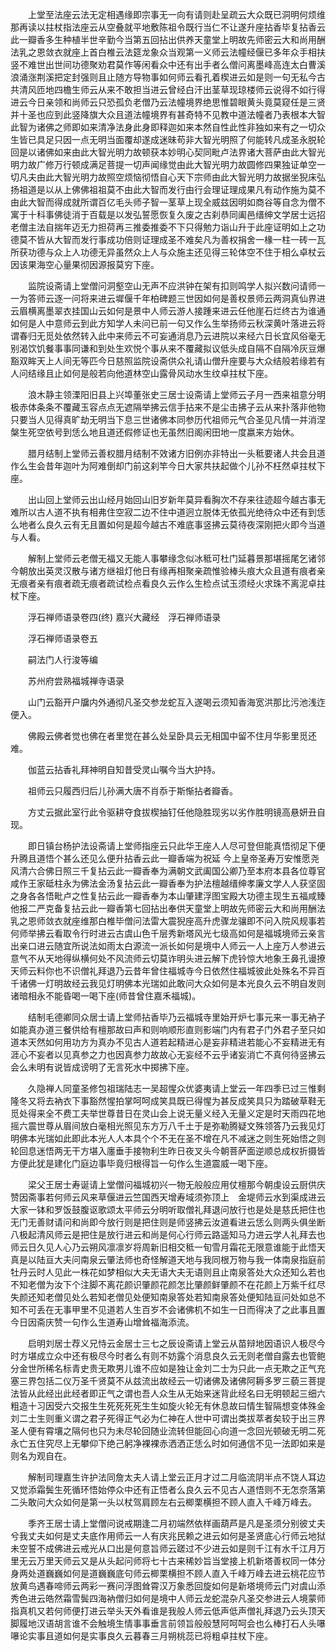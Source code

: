 <!-- { "loadSidebar": true } -->
　　上堂至法座云法无定相遇缘即宗事无一向有请则赴呈疏云大众既已洞明何烦维那再读以拄杖指法座云从空叠就平地敷陈祖令既行当仁不让遂升座拈香毕复拈香云此一瓣香多生种植半世辛勤今当第五回拈出供养天童堂上明故先师密云大和尚用酬法乳之恩敛衣就座上首白椎云法筵龙象众当观第一义师云法幢经偃已多年众手相扶竖不难世出世间功德聚劝君莫作等闲看众中还有出手者么僧问离墨峰高连太白曹溪浪涌涨荆溪把定封强则且止随方导物事如何师云看孔着楔进云如是则一句无私今古共清风匝地四檐生师云从来不敢担当进云曾经白汗出茎草现琼楼师云说得不如行得进云今日亲领和尚师云只恐孤负老僧乃云法幢境界绝思惟碧眼黄头竟莫窥任是三贤并十圣也应到此竖降旗大众且道法幢境界有甚奇特不见教中道法幢者乃表根本大智此智为诸佛之师即如来清净法身此身即释迦如来本然自性此性非独如来有之一切众生皆已具足只因一点无明当面覆却遂成迷昧苟非大智光明照了何能转凡成圣永脱轮回是以诸佛如来由此大智光明力故顿获本妙明心契同毗卢法界诸大菩萨由此大智光明力故广修万行顿成满足菩提一切声闻缘觉由此大智光明力故圆修四果独证单空一切凡夫由此大智光明力故照空烦恼彻悟自心天下宗师由此大智光明力故据坐猊床弘扬祖道是以从上佛佛祖祖莫不由此大智而发行由行会理证理成果凡有动作施为莫不由此大智而得成就所谓百亿毛头师子智一茎草上现全威兹因明如商谷等自念为僧不寓于十科事佛徒消于百载是以发弘誓愿恢复久废之古刹恭同阖邑缙绅文学居士远招老僧主法自揣年迈无力担荷再三推委推委不下只得勉力诣山升于此座证明如上之功德莫不皆从大智而发行事成功倍则证理成圣不难矣凡为善权捐舍一椽一柱一砖一瓦所获功德与众上人功德无异虽然众上人与众施主还见得三轮体空不住于相么卓杖云因该果海空心量果彻因源报莫穷下座。

　　监院设斋请上堂僧问洞壑空山无声不应洪钟在架有扣则鸣学人拟兴数问请师一一为答师云逐一问将来进云墀偃千年柏碑题三世因如何是善权景师云两洞真仙界进云眉横离墨翠衣挂国山云如何是景中人师云游人接踵来进云任他崖石烂终古为谁通如何是人中意师云到此方知学人未问已前一句又作么生举扬师云秋深黄叶落进云将谓春归无觅处依然转入此中来师云不可妄通消息乃云进院以来经六日长宜风俗毫无别渴饮饥餐事事同谦和到处生欢悦个事从来不覆藏拟议低头成自隔不自隔冷灰豆爆豁双眸天上人间无等匹今日慈照监院设斋供众礼请山僧升座要与大众结般若缘若有人问结缘且止如何是般若向他道林空山露骨风动水生纹卓拄杖下座。

　　浪木静主领溧阳旧县上兴埠董张史三居士设斋请上堂师云子月一西来祖意分明极赤体条条不覆藏玉容点点无遮隔举拂云信手拈来不是尘击拂子云从来扑落非他物只要当人见得真旷劫无明当下息三世诸佛本同参历代祖师元气合圣见凡情一并消涅槃生死空依号到恁么地且道还假修证也无虽然旧阁闲田地一度嬴来方始休。

　　腊月结制上堂师云善权腊月结制不效诸方旧例亦非特出一头秪要诸人共会且道作么生会昔年迦叶为阿难倒却门前这刹竿今日大家共扶起做个儿孙不枉然卓拄杖下座。

　　出山回上堂师云出山经月始回山旧岁新年莫异看胸次不存来往迹超今越古事无难所以古人道不执有相弗住空寂二边不住中道迥立脱体无依孤光绝待众中还有到恁么地者么良久云有无且置如何是超今越古不难底事竖拂云莫待夜深刚把火即今当道与人看。

　　解制上堂师云老僧无福又无能人事攀缘念似冰秪可杜门延暮景那堪摇尾乞诸邻今朝放出英灵汉散与诸方继祖灯他日有缘再相聚亲疏惟验棒头痕大众且道有痕者亲无痕者亲有痕者疏无痕者疏试检点看良久云作么生检点试玉须经火求珠不离泥卓拄杖下座。

　　浮石禅师语录卷四(终)
嘉兴大藏经　浮石禅师语录


　　浮石禅师语录卷五

　　嗣法门人行浚等编

　　苏州府尝熟福城禅寺语录

　　山门云豁开户牖内外通彻凡圣交参龙蛇互入遂喝云须知香海宽洪那比污池浅迮便入。

　　佛殿云佛者觉也佛在者里觉在甚么处呈卧具云无相国中留不住月华影里觅还难。

　　伽蓝云拈香礼拜神明自知昔受灵山嘱今当大护持。

　　祖师云只履西归后儿孙满大唐不肖忝于斯惭拈者瓣香。

　　方丈云据此室行此令驱耕夺食拔楔抽钉任他隐胜现劣以劣作胜明镜高悬妍丑自现。

　　即日镇台杨护法设斋请上堂师指座云只此华王座人人尽可登但能真悟彻足下便升腾且道悟个甚么还见么便升拈香云此一瓣香端为祝延
今上皇帝圣寿万安惟愿尧风清六合佛日照三千复拈云此一瓣香奉为满朝文武阖国公卿乃至本府本县各位尊官咸作王家砥柱永为佛法金汤复拈云此一瓣香奉为护法檀越缙绅孝廉文学人人获坚固之身各各悟毗卢之性复拈云此一瓣香奉为本山肇建浮图宝殿大功德主现生五福咸臻他报二严克备复拈云此一瓣香第七回拈出奉供天童堂上明故先师密云大和尚用酬法乳之恩师敛衣就座维那白椎毕僧问法雷大震猊座高升虎骤龙骧即不问入院风规事若何师举拂云看取令行时进云古虞山色千层秀新塔风光七级高如何是福城境师云亲言出亲口进云随宜所说法如雨太白源流一派长如何是境中人师云一人上座万人参进云意气不从天地得纵横何处不风流师云切莫诈明头进云解下虎铃惊大地象王鼻孔谩撩天师云料你也不识僧礼拜退乃云昔年曾住福城寺今日依然住福城彼此处殊名不异百千诸佛一灯明故经云我见灯明佛本光瑞如此敢问大众如何是本光良久云不明自发则诸暗相永不能昏喝一喝下座(师昔曾住嘉禾福城)。

　　结制毛德卿同众居士请上堂师拈香毕乃云福城寺里始开炉七事元来一事无衲子如能真办道三餐供给有檀那故曰声和则响顺形直则影端门内有君子门外君子至只如道本天然如何用功方为真办不见古人道若起精进心是妄非精进若能心不妄精进无有涯心不妄者以见真参之力也因真参力故故心无妄经不云乎诸妄消亡不真何待竖拂云会么未明有说皆成谤明了无言死水中掷拂下座。

　　久隐禅人同童圣修包祖瑞陆志一吴超惺众优婆夷请上堂云一年四季已过三惟剩隆冬又将去衲衣下事豁然惺拍掌呵呵成笑具既已得惺为甚反成笑具只为踏破草鞋无觅处得来全不费工夫举世尊昔日在灵山会上说无量义经入无量义定是时天雨四花地摇六震世尊从眉间放白毫相光照见东方万八千土于是弥勒腾疑文殊领答乃云我见灯明佛本光瑞如此即此本光人人本具个个不无在圣不增在凡不减迷之则生死始悟之则轮回息迷悟两无干方堪入廛垂手接物利生昨日夜叉头今朝菩萨面逆顺总成权折摄皆方便此犹是建化门庭边事毕竟归根得旨一句作么生道震威一喝下座。

　　梁父王居士寿诞请上堂僧问福城初兴一物无般般应用仗檀那今朝虔设云厨供庆赞因斋事若何师云风来草偃进云竺国西天增寿域须弥顶上　金堤师云水到渠成进云大家一钵和罗饭鼓腹讴歌颂太平师云分明听取僧礼拜退问放行也是处是慈氏把住也无门无善财请问和尚即今放行则是把住则是师竖拂云汝道看进云恁么则两头俱坐断八极起清风师云是把住是放行进云和尚是何心行师云路遥知马力进云学人礼拜去也师云日久见人心乃云朔风凛凛岁将周新旧相交秪一旬雪月霜花无限意谁能于此悟天真是以陆亘大夫问南泉云肇法师也奇怪解道天地与我同根万物与我一体南泉指庭前牡丹云时人见此一株花如梦相似大夫无语大夫无语则且止南泉答处大众还知么若也不知老僧为汝下个注脚不离花颜识肇颜花颜怎比肇颜鲜肇颜不在花颜上万紫千红尽失颜还知老僧见处么若知老僧见处便知南泉答处若知南泉答处便知陆亘问处如总不知不可丢在无事甲里不见道若人生百岁不会诸佛机不如生一日而得决了之此事且置今日因斋庆赞一句作么生道寿山增耸福海添流。

　　启明刘居士荐义兄恃云金居士三七之辰设斋请上堂云从苗辩地因语识人极尽今时方堪成立众中还有极尽今时者么有则不妨露个消息良久云无则老僧自露去也管鲍分金世所稀名标青史贵无欺男儿谁不应如是独让金刘二士为只此一点无欺之正气充塞三界包括二仪万圣千贤莫不从兹流出故经云一切诸佛及诸佛阿耨多罗三藐三菩提法皆从此经出此经者即正气之谓也吾人众生从无始来迷背此经名曰无明顿起三细六粗造十习因受六交报生生死死死死生生如旋火轮无有休息故曰情生智隔想变体殊金刘二士生则重义谓之君子死得正气必为仁神在人世中可谓出类拔萃者矣较于出三界圣人便有霄壤之隔何也只为未尽轮回随业流转但能回心向道一念回光顿破无明二死永亡五住究尽上无攀仰下绝己躬净裸裸赤洒洒正恁么时如何通信不见一法即如来是则名为观自在。

　　解制司理嘉生许护法同詹太夫人请上堂云正月才过二月临流阴半点不饶人耳边又觉添霜鬓生死循环悟始停众中还有正悟者么良久云不见古人道悟则不无怎奈落第二头敢问大众如何是第一头以杖驾肩顾左右云楖栗横担不顾人直入千峰万峰去。

　　季齐王居士请上堂僧问说戒期逢二月初端然依样画葫芦是凡是圣须分别彼丈夫兮我丈夫如何是丈夫底作用师云一人有庆兆民赖之进云如何是圣贤底心行师云地狱未空誓不成佛进云戒光从口出是何意旨师云蹉过不少进云如是则千江有水千江月万里无云万里天师云又是从头起问师将七十古来稀妙旨当堂接上机新塔善权同一体分身两处道巍巍如何是道巍巍底句师云楖栗横担不顾人直入千峰万峰去进云桃花应节放黄鸟遇春啼师云两彩一赛问浮图耸霄汉万象悉回旋如何是新塔境师云门对虞山添秀色进云皓然霜雪鬓四海衲僧归如何是境中人师云龙蛇混杂凡圣交参进云人境蒙师指真机又若何师便打进云举头天外看谁是我般人师云低声低声僧礼拜退乃云头顶天脚履地汉语胡言谁不会触境生情事事垂言前领旨般般慧阿呵呵会也么棒打石人头嚗嚗论实事且道如何是实事良久云暮春三月朔桃蕊已将粗卓拄杖下座。

